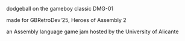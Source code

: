 dodgeball on the gameboy classic DMG-01

made for GBRetroDev'25, Heroes of Assembly 2

an Assembly language game jam hosted by the University of Alicante